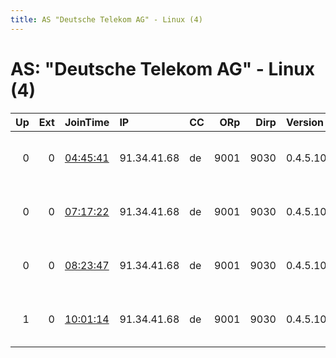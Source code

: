 ```yaml
---
title: AS "Deutsche Telekom AG" - Linux (4)
---
```


# AS: "Deutsche Telekom AG" - Linux (4)

|   Up |   Ext | JoinTime                                                                                            | IP          | CC   |   ORp |   Dirp | Version   | Contact                 | Nickname   |   eFamMembers |
|-----:|------:|:----------------------------------------------------------------------------------------------------|:------------|:-----|------:|-------:|:----------|:------------------------|:-----------|--------------:|
|    0 |     0 | [04:45:41](https://metrics.torproject.org/rs.html#details/A352D9F9A4A691FCC57305B72C21DA2B55F0A42B) | 91.34.41.68 | de   |  9001 |   9030 | 0.4.5.10  | name AT anbieter dot de | DockerTor  |             1 |
|    0 |     0 | [07:17:22](https://metrics.torproject.org/rs.html#details/DE8FC78168F50A67F5817F9485694D58BFCA3C83) | 91.34.41.68 | de   |  9001 |   9030 | 0.4.5.10  | name AT anbieter dot de | DockerTor  |             1 |
|    0 |     0 | [08:23:47](https://metrics.torproject.org/rs.html#details/D045C7C1B1B2E2F074914FD9577A3386B80A64F9) | 91.34.41.68 | de   |  9001 |   9030 | 0.4.5.10  | name AT anbieter dot de | DockerTor  |             1 |
|    1 |     0 | [10:01:14](https://metrics.torproject.org/rs.html#details/10A11FCB68B09B453732996630A0E924362584E9) | 91.34.41.68 | de   |  9001 |   9030 | 0.4.5.10  | name AT anbieter dot de | DockerTor  |             1 |

